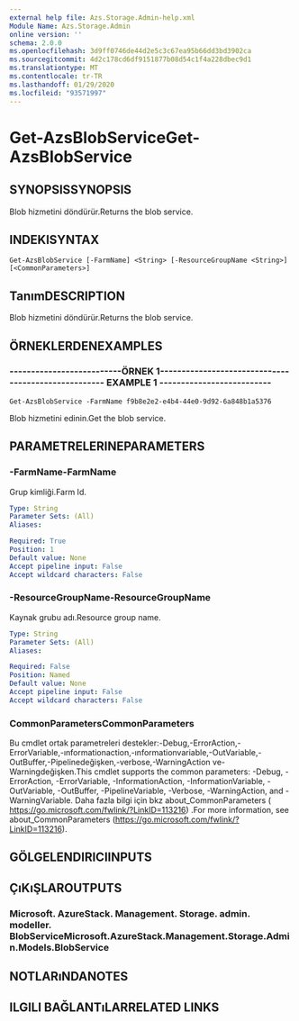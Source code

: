```yaml
---
external help file: Azs.Storage.Admin-help.xml
Module Name: Azs.Storage.Admin
online version: ''
schema: 2.0.0
ms.openlocfilehash: 3d9ff0746de44d2e5c3c67ea95b66dd3bd3902ca
ms.sourcegitcommit: 4d2c178cd6df9151877b08d54c1f4a228dbec9d1
ms.translationtype: MT
ms.contentlocale: tr-TR
ms.lasthandoff: 01/29/2020
ms.locfileid: "93571997"
---
```

# <span data-ttu-id="bdeda-101">Get-AzsBlobService</span><span class="sxs-lookup"><span data-stu-id="bdeda-101">Get-AzsBlobService</span></span>

## <span data-ttu-id="bdeda-102">SYNOPSIS</span><span class="sxs-lookup"><span data-stu-id="bdeda-102">SYNOPSIS</span></span>
<span data-ttu-id="bdeda-103">Blob hizmetini döndürür.</span><span class="sxs-lookup"><span data-stu-id="bdeda-103">Returns the blob service.</span></span>

## <span data-ttu-id="bdeda-104">INDEKI</span><span class="sxs-lookup"><span data-stu-id="bdeda-104">SYNTAX</span></span>

```
Get-AzsBlobService [-FarmName] <String> [-ResourceGroupName <String>] [<CommonParameters>]
```

## <span data-ttu-id="bdeda-105">Tanım</span><span class="sxs-lookup"><span data-stu-id="bdeda-105">DESCRIPTION</span></span>
<span data-ttu-id="bdeda-106">Blob hizmetini döndürür.</span><span class="sxs-lookup"><span data-stu-id="bdeda-106">Returns the blob service.</span></span>

## <span data-ttu-id="bdeda-107">ÖRNEKLERDEN</span><span class="sxs-lookup"><span data-stu-id="bdeda-107">EXAMPLES</span></span>

### <span data-ttu-id="bdeda-108">--------------------------ÖRNEK 1--------------------------</span><span class="sxs-lookup"><span data-stu-id="bdeda-108">-------------------------- EXAMPLE 1 --------------------------</span></span>
```
Get-AzsBlobService -FarmName f9b8e2e2-e4b4-44e0-9d92-6a848b1a5376
```

<span data-ttu-id="bdeda-109">Blob hizmetini edinin.</span><span class="sxs-lookup"><span data-stu-id="bdeda-109">Get the blob service.</span></span>

## <span data-ttu-id="bdeda-110">PARAMETRELERINE</span><span class="sxs-lookup"><span data-stu-id="bdeda-110">PARAMETERS</span></span>

### <span data-ttu-id="bdeda-111">-FarmName</span><span class="sxs-lookup"><span data-stu-id="bdeda-111">-FarmName</span></span>
<span data-ttu-id="bdeda-112">Grup kimliği.</span><span class="sxs-lookup"><span data-stu-id="bdeda-112">Farm Id.</span></span>

```yaml
Type: String
Parameter Sets: (All)
Aliases: 

Required: True
Position: 1
Default value: None
Accept pipeline input: False
Accept wildcard characters: False
```

### <span data-ttu-id="bdeda-113">-ResourceGroupName</span><span class="sxs-lookup"><span data-stu-id="bdeda-113">-ResourceGroupName</span></span>
<span data-ttu-id="bdeda-114">Kaynak grubu adı.</span><span class="sxs-lookup"><span data-stu-id="bdeda-114">Resource group name.</span></span>

```yaml
Type: String
Parameter Sets: (All)
Aliases: 

Required: False
Position: Named
Default value: None
Accept pipeline input: False
Accept wildcard characters: False
```

### <span data-ttu-id="bdeda-115">CommonParameters</span><span class="sxs-lookup"><span data-stu-id="bdeda-115">CommonParameters</span></span>
<span data-ttu-id="bdeda-116">Bu cmdlet ortak parametreleri destekler:-Debug,-ErrorAction,-ErrorVariable,-ınformationaction,-ınformationvariable,-OutVariable,-OutBuffer,-Pipelinedeğişken,-verbose,-WarningAction ve-Warningdeğişken.</span><span class="sxs-lookup"><span data-stu-id="bdeda-116">This cmdlet supports the common parameters: -Debug, -ErrorAction, -ErrorVariable, -InformationAction, -InformationVariable, -OutVariable, -OutBuffer, -PipelineVariable, -Verbose, -WarningAction, and -WarningVariable.</span></span> <span data-ttu-id="bdeda-117">Daha fazla bilgi için bkz about_CommonParameters ( https://go.microsoft.com/fwlink/?LinkID=113216) .</span><span class="sxs-lookup"><span data-stu-id="bdeda-117">For more information, see about_CommonParameters (https://go.microsoft.com/fwlink/?LinkID=113216).</span></span>

## <span data-ttu-id="bdeda-118">GÖLGELENDIRICI</span><span class="sxs-lookup"><span data-stu-id="bdeda-118">INPUTS</span></span>

## <span data-ttu-id="bdeda-119">ÇıKıŞLAR</span><span class="sxs-lookup"><span data-stu-id="bdeda-119">OUTPUTS</span></span>

### <span data-ttu-id="bdeda-120">Microsoft. AzureStack. Management. Storage. admin. modeller. BlobService</span><span class="sxs-lookup"><span data-stu-id="bdeda-120">Microsoft.AzureStack.Management.Storage.Admin.Models.BlobService</span></span>

## <span data-ttu-id="bdeda-121">NOTLARıNDA</span><span class="sxs-lookup"><span data-stu-id="bdeda-121">NOTES</span></span>

## <span data-ttu-id="bdeda-122">ILGILI BAĞLANTıLAR</span><span class="sxs-lookup"><span data-stu-id="bdeda-122">RELATED LINKS</span></span>

